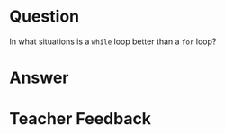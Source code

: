 # Question
In what situations is a `while` loop better than a `for` loop?

# Answer


# Teacher Feedback
